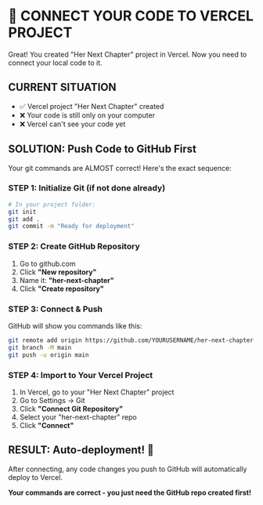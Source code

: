 # 🎯 CONNECT YOUR CODE TO VERCEL PROJECT

Great! You created "Her Next Chapter" project in Vercel. Now you need to connect your local code to it.

## CURRENT SITUATION
- ✅ Vercel project "Her Next Chapter" created
- ❌ Your code is still only on your computer
- ❌ Vercel can't see your code yet

## SOLUTION: Push Code to GitHub First

Your git commands are ALMOST correct! Here's the exact sequence:

### STEP 1: Initialize Git (if not done already)
```bash
# In your project folder:
git init
git add .
git commit -m "Ready for deployment"
```

### STEP 2: Create GitHub Repository
1. Go to github.com
2. Click **"New repository"**
3. Name it: **"her-next-chapter"**
4. Click **"Create repository"**

### STEP 3: Connect & Push
GitHub will show you commands like this:
```bash
git remote add origin https://github.com/YOURUSERNAME/her-next-chapter.git
git branch -M main
git push -u origin main
```

### STEP 4: Import to Your Vercel Project
1. In Vercel, go to your "Her Next Chapter" project
2. Go to Settings → Git
3. Click **"Connect Git Repository"**
4. Select your "her-next-chapter" repo
5. Click **"Connect"**

## RESULT: Auto-deployment! 🚀

After connecting, any code changes you push to GitHub will automatically deploy to Vercel.

**Your commands are correct - you just need the GitHub repo created first!**